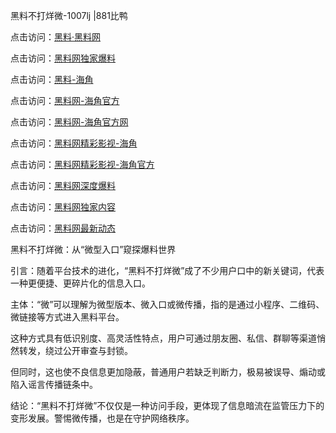 黑料不打烊微-1007lj |881比鸭

点击访问：<a href="https://heiliaolvzlu3.pages.dev">黑料·黑料网</a>

点击访问：<a href="https://heiliaoyvnrda.pages.dev">黑料网独家爆料</a>

点击访问：<a href="https://heiliaoxfe5rb.pages.dev">黑料-海角</a>

点击访问：<a href="https://heiliaox6jgh3.pages.dev">黑料网-海角官方</a>

点击访问：<a href="https://heiliaokof3cy.pages.dev">黑料网-海角官方网</a>

点击访问：<a href="https://heiliao9wsbg3.pages.dev">黑料网精彩影视-海角</a>

点击访问：<a href="https://heiliaoryrhyu.pages.dev">黑料网精彩影视-海角官方</a>

点击访问：<a href="https://heiliao3gvg9.pages.dev">黑料网深度爆料</a>

点击访问：<a href="https://heiliaoubleqx.pages.dev">黑料网独家内容</a>

点击访问：<a href="https://heiliao5s28gk.pages.dev">黑料网最新动态</a>

黑料不打烊微：从“微型入口”窥探爆料世界

引言：随着平台技术的进化，“黑料不打烊微”成了不少用户口中的新关键词，代表一种更便捷、更碎片化的信息入口。

主体：“微”可以理解为微型版本、微入口或微传播，指的是通过小程序、二维码、微链接等方式进入黑料平台。

这种方式具有低识别度、高灵活性特点，用户可通过朋友圈、私信、群聊等渠道悄然转发，绕过公开审查与封锁。

但同时，这也使不良信息更加隐蔽，普通用户若缺乏判断力，极易被误导、煽动或陷入谣言传播链条中。

结论：“黑料不打烊微”不仅仅是一种访问手段，更体现了信息暗流在监管压力下的变形发展。警惕微传播，也是在守护网络秩序。

